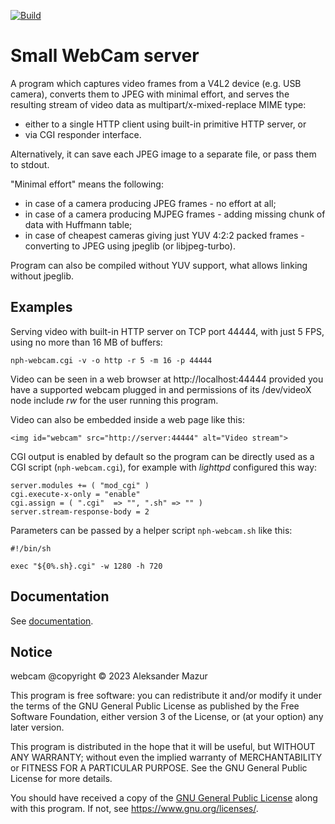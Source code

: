 [![Build](https://github.com/OlekMazur/webcam/actions/workflows/makefile.yml/badge.svg)](https://github.com/OlekMazur/webcam/actions/workflows/makefile.yml)

Small WebCam server
===================

A program which captures video frames from a V4L2 device (e.g. USB camera),
converts them to JPEG with minimal effort,
and serves the resulting stream of video data as multipart/x-mixed-replace
MIME type:
- either to a single HTTP client using built-in primitive HTTP server, or
- via CGI responder interface.

Alternatively, it can save each JPEG image to a separate file, or pass
them to stdout.

"Minimal effort" means the following:
- in case of a camera producing JPEG frames - no effort at all;
- in case of a camera producing MJPEG frames - adding missing chunk of data with Huffmann table;
- in case of cheapest cameras giving just YUV 4:2:2 packed frames - converting to JPEG using jpeglib (or libjpeg-turbo).

Program can also be compiled without YUV support, what allows linking without jpeglib.

Examples
--------
Serving video with built-in HTTP server on TCP port 44444, with just 5 FPS, using no more than 16 MB of buffers:
```
nph-webcam.cgi -v -o http -r 5 -m 16 -p 44444
```
Video can be seen in a web browser at http://localhost:44444 provided
you have a supported webcam plugged in and permissions of its /dev/videoX
node include *rw* for the user running this program.

Video can also be embedded inside a web page like this:
```
<img id="webcam" src="http://server:44444" alt="Video stream">
```

CGI output is enabled by default so the program can be directly used
as a CGI script (`nph-webcam.cgi`), for example with *lighttpd* configured
this way:
```
server.modules += ( "mod_cgi" )
cgi.execute-x-only = "enable"
cgi.assign = ( ".cgi"  => "", ".sh" => "" )
server.stream-response-body = 2
```
Parameters can be passed by a helper script `nph-webcam.sh` like this:
```
#!/bin/sh

exec "${0%.sh}.cgi" -w 1280 -h 720
```

Documentation
-------------

See [documentation].

Notice
------

webcam @copyright © 2023 Aleksander Mazur

This program is free software: you can redistribute it and/or modify
it under the terms of the GNU General Public License as published by
the Free Software Foundation, either version 3 of the License, or
(at your option) any later version.

This program is distributed in the hope that it will be useful,
but WITHOUT ANY WARRANTY; without even the implied warranty of
MERCHANTABILITY or FITNESS FOR A PARTICULAR PURPOSE.  See the
GNU General Public License for more details.

You should have received a copy of the [GNU General Public License]
along with this program.  If not, see <https://www.gnu.org/licenses/>.

[GNU General Public License]: LICENSE.md
[documentation]: https://olekmazur.github.io/webcam
